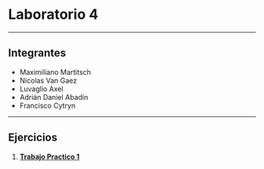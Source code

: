 # Laboratorio 4

---

## **Integrantes**
- Maximiliano Martitsch  
- Nicolas Van Gaez  
- Luvaglio Axel
- Adrián Daniel Abadín  
- Francisco Cytryn

---

## **Ejercicios**

1. [**Trabajo Practico 1**](./src/ejercicio1/Readme.MD)
